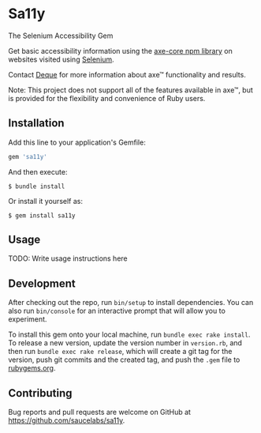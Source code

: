 # Sa11y

The Selenium Accessibility Gem

Get basic accessibility information using
the [axe-core npm library](https://www.npmjs.com/package/axe-core)
on websites visited using [Selenium](https://www.selenium.dev/).

Contact [Deque](https://www.deque.com/) for more information about axe™ functionality and results.

Note: This project does not support all of the features available in axe™, but is
provided for the flexibility and convenience of Ruby users. 

## Installation

Add this line to your application's Gemfile:

```ruby
gem 'sa11y'
```

And then execute:

    $ bundle install

Or install it yourself as:

    $ gem install sa11y

## Usage

TODO: Write usage instructions here

## Development

After checking out the repo, run `bin/setup` to install dependencies. 
You can also run `bin/console` for an interactive prompt that will allow you to experiment.

To install this gem onto your local machine, run `bundle exec rake install`. 
To release a new version, update the version number in `version.rb`, and then run `bundle exec rake release`, 
which will create a git tag for the version, push git commits and the created tag, 
and push the `.gem` file to [rubygems.org](https://rubygems.org).

## Contributing

Bug reports and pull requests are welcome on GitHub at https://github.com/saucelabs/sa11y.
